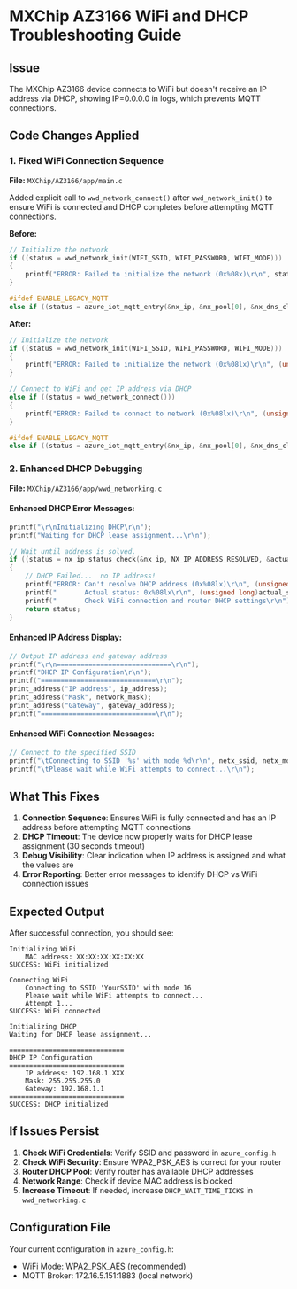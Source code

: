 # MXChip AZ3166 WiFi and DHCP Troubleshooting Guide

## Issue
The MXChip AZ3166 device connects to WiFi but doesn't receive an IP address via DHCP, showing IP=0.0.0.0 in logs, which prevents MQTT connections.

## Code Changes Applied

### 1. Fixed WiFi Connection Sequence
**File:** `MXChip/AZ3166/app/main.c`

Added explicit call to `wwd_network_connect()` after `wwd_network_init()` to ensure WiFi is connected and DHCP completes before attempting MQTT connections.

**Before:**
```c
// Initialize the network
if ((status = wwd_network_init(WIFI_SSID, WIFI_PASSWORD, WIFI_MODE)))
{
    printf("ERROR: Failed to initialize the network (0x%08x)\r\n", status);
}

#ifdef ENABLE_LEGACY_MQTT
else if ((status = azure_iot_mqtt_entry(&nx_ip, &nx_pool[0], &nx_dns_client, sntp_time_get)))
```

**After:**
```c
// Initialize the network
if ((status = wwd_network_init(WIFI_SSID, WIFI_PASSWORD, WIFI_MODE)))
{
    printf("ERROR: Failed to initialize the network (0x%08lx)\r\n", (unsigned long)status);
}

// Connect to WiFi and get IP address via DHCP
else if ((status = wwd_network_connect()))
{
    printf("ERROR: Failed to connect to network (0x%08lx)\r\n", (unsigned long)status);
}

#ifdef ENABLE_LEGACY_MQTT
else if ((status = azure_iot_mqtt_entry(&nx_ip, &nx_pool[0], &nx_dns_client, sntp_time_get)))
```

### 2. Enhanced DHCP Debugging
**File:** `MXChip/AZ3166/app/wwd_networking.c`

#### Enhanced DHCP Error Messages:
```c
printf("\r\nInitializing DHCP\r\n");
printf("Waiting for DHCP lease assignment...\r\n");

// Wait until address is solved.
if ((status = nx_ip_status_check(&nx_ip, NX_IP_ADDRESS_RESOLVED, &actual_status, DHCP_WAIT_TIME_TICKS)))
{
    // DHCP Failed...  no IP address!
    printf("ERROR: Can't resolve DHCP address (0x%08lx)\r\n", (unsigned long)status);
    printf("       Actual status: 0x%08lx\r\n", (unsigned long)actual_status);
    printf("       Check WiFi connection and router DHCP settings\r\n");
    return status;
}
```

#### Enhanced IP Address Display:
```c
// Output IP address and gateway address
printf("\r\n=============================\r\n");
printf("DHCP IP Configuration\r\n");
printf("=============================\r\n");
print_address("IP address", ip_address);
print_address("Mask", network_mask);
print_address("Gateway", gateway_address);
printf("=============================\r\n");
```

#### Enhanced WiFi Connection Messages:
```c
// Connect to the specified SSID
printf("\tConnecting to SSID '%s' with mode %d\r\n", netx_ssid, netx_mode);
printf("\tPlease wait while WiFi attempts to connect...\r\n");
```

## What This Fixes

1. **Connection Sequence**: Ensures WiFi is fully connected and has an IP address before attempting MQTT connections
2. **DHCP Timeout**: The device now properly waits for DHCP lease assignment (30 seconds timeout)
3. **Debug Visibility**: Clear indication when IP address is assigned and what the values are
4. **Error Reporting**: Better error messages to identify DHCP vs WiFi connection issues

## Expected Output

After successful connection, you should see:
```
Initializing WiFi
	MAC address: XX:XX:XX:XX:XX:XX
SUCCESS: WiFi initialized

Connecting WiFi
	Connecting to SSID 'YourSSID' with mode 16
	Please wait while WiFi attempts to connect...
	Attempt 1...
SUCCESS: WiFi connected

Initializing DHCP
Waiting for DHCP lease assignment...

=============================
DHCP IP Configuration
=============================
	IP address: 192.168.1.XXX
	Mask: 255.255.255.0
	Gateway: 192.168.1.1
=============================
SUCCESS: DHCP initialized
```

## If Issues Persist

1. **Check WiFi Credentials**: Verify SSID and password in `azure_config.h`
2. **Check WiFi Security**: Ensure WPA2_PSK_AES is correct for your router
3. **Router DHCP Pool**: Verify router has available DHCP addresses
4. **Network Range**: Check if device MAC address is blocked
5. **Increase Timeout**: If needed, increase `DHCP_WAIT_TIME_TICKS` in `wwd_networking.c`

## Configuration File
Your current configuration in `azure_config.h`:
- WiFi Mode: WPA2_PSK_AES (recommended)
- MQTT Broker: 172.16.5.151:1883 (local network)
